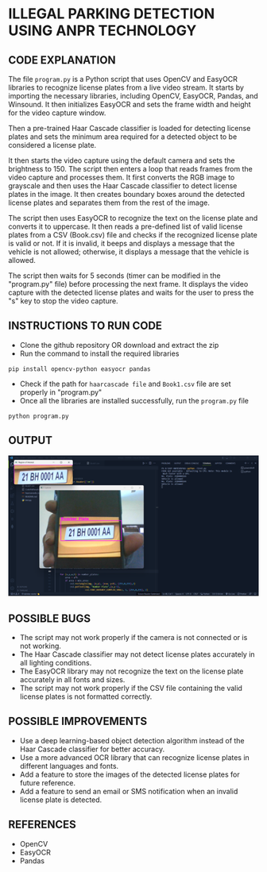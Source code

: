 # ILLEGAL PARKING DETECTION USING ANPR TECHNOLOGY

## CODE EXPLANATION

The file `program.py` is a Python script that uses OpenCV and EasyOCR libraries to recognize license plates from a live video stream. 
It starts by importing the necessary libraries, including OpenCV, EasyOCR, Pandas, and Winsound. It then initializes 
EasyOCR and sets the frame width and height for the video capture window.

Then a pre-trained Haar Cascade classifier is loaded for detecting license plates and sets the minimum area 
required for a detected object to be considered a license plate. 

It then starts the video capture using the default camera and sets the brightness to 150.
The script then enters a loop that reads frames from the video capture and processes them. It first converts the RGB 
image to grayscale and then uses the Haar Cascade classifier to detect license plates in the image. It then creates 
boundary boxes around the detected license plates and separates them from the rest of the image.

The script then uses EasyOCR to recognize the text on the license plate and converts it to uppercase. It then reads a 
pre-defined list of valid license plates from a CSV (Book.csv) file and checks if the recognized license plate is valid or not. 
If it is invalid, it beeps and displays a message that the vehicle is not allowed; otherwise, it displays a message that the 
vehicle is allowed.

The script then waits for 5 seconds (timer can be modified in the "program.py" file) before processing the next frame. It displays the video capture with the detected license plates and waits for the user to press the "s" key to stop the video capture.

## INSTRUCTIONS TO RUN CODE
- Clone the github repository OR download and extract the zip
- Run the command to install the required libraries
```
pip install opencv-python easyocr pandas
```
- Check if the path for `haarcascade file` and `Book1.csv` file are set properly in "program.py"
- Once all the libraries are installed successfully, run the `program.py` file 
```
python program.py
```
## OUTPUT
<p align="center">
  <img src="Output.png">
</p>

## POSSIBLE BUGS

- The script may not work properly if the camera is not connected or is not working.
- The Haar Cascade classifier may not detect license plates accurately in all lighting conditions.
- The EasyOCR library may not recognize the text on the license plate accurately in all fonts and sizes.
- The script may not work properly if the CSV file containing the valid license plates is not formatted correctly.

## POSSIBLE IMPROVEMENTS

- Use a deep learning-based object detection algorithm instead of the Haar Cascade classifier for better accuracy.
- Use a more advanced OCR library that can recognize license plates in different languages and fonts.
- Add a feature to store the images of the detected license plates for future reference.
- Add a feature to send an email or SMS notification when an invalid license plate is detected.

## REFERENCES

- OpenCV
- EasyOCR
- Pandas
